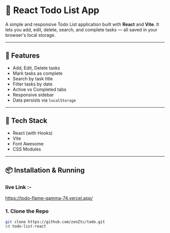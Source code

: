 # 📝 React Todo List App

A simple and responsive Todo List application built with **React** and **Vite**. It lets you add, edit, delete, search, and complete tasks — all saved in your browser's local storage.

---

## 🚀 Features

- Add, Edit, Delete tasks
- Mark tasks as complete
- Search by task title
- Filter tasks by date
- Active vs Completed tabs
- Responsive sidebar
- Data persists via `localStorage`

---

## 🧰 Tech Stack

- React (with Hooks)
- Vite
- Font Awesome
- CSS Modules

---

## 📦 Installation & Running
### live Link :-
https://todo-flame-gamma-74.vercel.app/
### 1. Clone the Repo
```bash
git clone https://github.com/zenZtc/todo.git
cd todo-list-react
